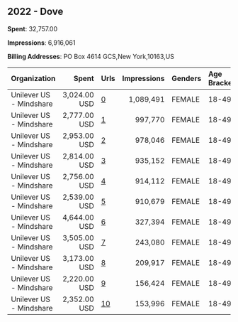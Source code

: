 ## 2022 - Dove 
**Spent**: 32,757.00

**Impressions**: 6,916,061

**Billing Addresses**: PO Box 4614 GCS,New York,10163,US

|Organization|Spent|Urls|Impressions|Genders|Age Brackets|Country Codes|
|:---|---:|:---|---:|:---|:---|:---|
|Unilever US - Mindshare|3,024.00 USD|[0](https://www.snap.com/political-ads/asset/871c85eeebf9959e288f253c58b10a40464274910208dc4f718175581ecf8c29?mediaType=mp4)|1,089,491|FEMALE|18-49|united states|
|Unilever US - Mindshare|2,777.00 USD|[1](https://www.snap.com/political-ads/asset/c53c6ae3b6df5578f674be1a75e68ca6702f0a48bec5e0878ae24a3369ff0b30?mediaType=mp4)|997,770|FEMALE|18-49|united states|
|Unilever US - Mindshare|2,953.00 USD|[2](https://www.snap.com/political-ads/asset/143545c8ab979eaf46af8cb0942d65e54e9d42252d6d0b52364513441a6f553c?mediaType=mp4)|978,046|FEMALE|18-49|united states|
|Unilever US - Mindshare|2,814.00 USD|[3](https://www.snap.com/political-ads/asset/c2c2b90f0e8dfb98d834506bedc42ccf02523c1275a8f121465d584c7fc7da3b?mediaType=mp4)|935,152|FEMALE|18-49|united states|
|Unilever US - Mindshare|2,756.00 USD|[4](https://www.snap.com/political-ads/asset/0aeccffba60beaa5f34e5a136d97a4f0b8184d2fc04a1912494b0df9e3433e43?mediaType=mp4)|914,112|FEMALE|18-49|united states|
|Unilever US - Mindshare|2,539.00 USD|[5](https://www.snap.com/political-ads/asset/726ddedd48ca8a85a0f7dd6995fe94d5847936e38a6d6c3e2ba053b61f711141?mediaType=mp4)|910,679|FEMALE|18-49|united states|
|Unilever US - Mindshare|4,644.00 USD|[6](https://www.snap.com/political-ads/asset/71b68536aa5fa3d0a792064995483fb727881cdb2297fea361d66782fedac1e7?mediaType=mp4)|327,394|FEMALE|18-49|united states|
|Unilever US - Mindshare|3,505.00 USD|[7](https://www.snap.com/political-ads/asset/831074da69179b80c62a75a1a346c7abf3d733c6ff5cf883e01cfab8afe7a845?mediaType=mp4)|243,080|FEMALE|18-49|united states|
|Unilever US - Mindshare|3,173.00 USD|[8](https://www.snap.com/political-ads/asset/51a03054e4d37b8f593828042138082cefc6230507efe3997a7658d32f281b24?mediaType=mp4)|209,917|FEMALE|18-49|united states|
|Unilever US - Mindshare|2,220.00 USD|[9](https://www.snap.com/political-ads/asset/ab28ca2922716601d72addea53e625c312394e52ff1c3c131e3c115ed28fa98c?mediaType=mp4)|156,424|FEMALE|18-49|united states|
|Unilever US - Mindshare|2,352.00 USD|[10](https://www.snap.com/political-ads/asset/3f8a22bf7bb0c7c8d85c3211fb4485221f0dc5606c348ecaa46d31ef841145e3?mediaType=mp4)|153,996|FEMALE|18-49|united states|
